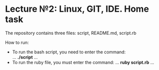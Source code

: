 # Lecture №2: Linux, GIT, IDE. Home task


The repository contains three files: script, README.md, script.rb

How to run:

* To run the bash script, you need to enter the command:  
...
  **./script**
...
* To run the ruby file, you must enter the command: 
...
  **ruby script.rb**
...
